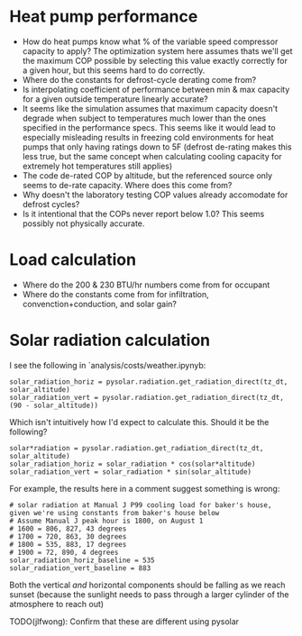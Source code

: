 # Heat pump performance

- How do heat pumps know what % of the variable speed compressor capacity to apply? The optimization system here assumes thats we'll get the maximum COP possible by selecting this value exactly correctly for a given hour, but this seems hard to do correctly.
- Where do the constants for defrost-cycle derating come from?
- Is interpolating coefficient of performance between min & max capacity for a given outside temperature linearly accurate?
- It seems like the simulation assumes that maximum capacity doesn't degrade when subject to temperatures much lower than the ones specified in the performance specs. This seems like it would lead to especially misleading results in freezing cold environments for heat pumps that only having ratings down to 5F (defrost de-rating makes this less true, but the same concept when calculating cooling capacity for extremely hot temperatures still applies)
- The code de-rated COP by altitude, but the referenced source only seems to de-rate capacity. Where does this come from?
- Why doesn't the laboratory testing COP values already accomodate for defrost cycles?
- Is it intentional that the COPs never report below 1.0? This seems possibly not physically accurate.

# Load calculation

- Where do the 200 & 230 BTU/hr numbers come from for occupant
- Where do the constants come from for infiltration, convenction+conduction, and solar gain?

# Solar radiation calculation

I see the following in `analysis/costs/weather.ipynyb:

    solar_radiation_horiz = pysolar.radiation.get_radiation_direct(tz_dt, solar_altitude)
    solar_radiation_vert = pysolar.radiation.get_radiation_direct(tz_dt, (90 - solar_altitude))

Which isn't intuitively how I'd expect to calculate this. Should it be the following?

    solar*radiation = pysolar.radiation.get_radiation_direct(tz_dt, solar_altitude)
    solar_radiation_horiz = solar_radiation * cos(solar*altitude)
    solar_radiation_vert = solar_radiation * sin(solar_altitude)

For example, the results here in a comment suggest something is wrong:

    # solar radiation at Manual J P99 cooling load for baker's house, given we're using constants from baker's house below
    # Assume Manual J peak hour is 1800, on August 1
    # 1600 = 806, 827, 43 degrees
    # 1700 = 720, 863, 30 degrees
    # 1800 = 535, 883, 17 degrees
    # 1900 = 72, 890, 4 degrees
    solar_radiation_horiz_baseline = 535
    solar_radiation_vert_baseline = 883

Both the vertical _and_ horizontal components should be falling as we reach sunset (because the sunlight needs to pass through a larger cylinder of the atmosphere to reach out)

TODO(jlfwong): Confirm that these are different using pysolar
